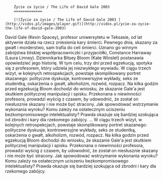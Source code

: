 
        Życie za życie / The Life of David Gale 2003 
        =============
        
        [![Życie za życie / The Life of David Gale 2003 ](http://vidos.pl/images/player.gif)](http://vidos.pl/ycie-za-zycie-the-life-of-david-gale-2003)
        
        
 David Gale (Kevin Spacey), profesor uniwersytetu w Teksasie, od lat aktywnie działa na rzecz zniesienia kary śmierci. Pewnego dnia, skazany za gwałt i morderstwo, sam trafia do celi śmierci. Uznano go winnym zabójstwa bliskiej współpracowniczki i przyjaciółki, Constance Harraway (Laura Linney). Dziennikarka Bitsey Bloom (Kate Winslet) postanawia opowiedzieć jego historię. W tym celu, trzy dni przed egzekucją, spotyka się z profesorem, który udziela jej niezwykłego wywiadu. W ciągu trzech wizyt, w kolejnych retrospekcjach, powstaje skomplikowany portret skazanego: polityczne dyskusje, kontrowersyjne wykłady, seks ze studentką, oskarżenia o gwałt, alkoholizm, rozwód, rozpacz. Na kilka godzin przed egzekucją Bloom dochodzi do wniosku, że skazanie Gale'a jest skutkiem politycznej manipulacji i spisku. Przekonana o niewinności profesora, prowadzi wyścig z czasem, by udowodnić, że został on niesłusznie skazany i nie może być stracony. Jak spowodować wstrzymanie wykonania wyroku? Komu zależy na ostatecznym uciszeniu bezkompromisowego intelektualisty? Prawda okazuje się bardziej szokująca od zbrodni i kary dla rzekomego zabójcy.  ... W ciągu trzech wizyt, w kolejnych retrospekcjach, powstaje skomplikowany portret skazanego: polityczne dyskusje, kontrowersyjne wykłady, seks ze studentką, oskarżenia o gwałt, alkoholizm, rozwód, rozpacz. Na kilka godzin przed egzekucją Bloom dochodzi do wniosku, że skazanie Gale'a jest skutkiem politycznej manipulacji i spisku. Przekonana o niewinności profesora, prowadzi wyścig z czasem, by udowodnić, że został on niesłusznie skazany i nie może być stracony. Jak spowodować wstrzymanie wykonania wyroku? Komu zależy na ostatecznym uciszeniu bezkompromisowego intelektualisty? Prawda okazuje się bardziej szokująca od zbrodni i kary dla rzekomego zabójcy.
    